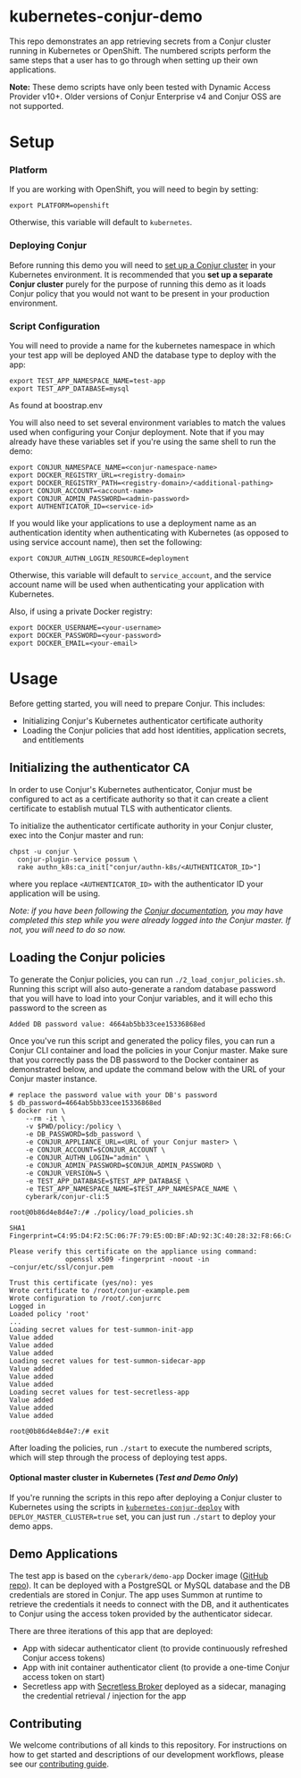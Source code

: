 # kubernetes-conjur-demo

This repo demonstrates an app retrieving secrets from a Conjur cluster running
in Kubernetes or OpenShift. The numbered scripts perform the same steps that a
user has to go through when setting up their own applications.

**Note:** These demo scripts have only been tested with Dynamic Access Provider v10+. Older versions of Conjur Enterprise v4 and Conjur OSS are not supported.

# Setup

### Platform

If you are working with OpenShift, you will need to begin by setting:

```
export PLATFORM=openshift
```

Otherwise, this variable will default to `kubernetes`.

### Deploying Conjur

Before running this demo you will need to [set up a Conjur cluster](https://github.com/cyberark/kubernetes-conjur-deploy)
in your Kubernetes environment. It is recommended that you **set up a separate
Conjur cluster** purely for the purpose of running this demo as it loads Conjur
policy that you would not want to be present in your production environment.

### Script Configuration

You will need to provide a name for the kubernetes namespace in which your test app
will be deployed AND the database type to deploy with the app:

```
export TEST_APP_NAMESPACE_NAME=test-app
export TEST_APP_DATABASE=mysql
```
As found at boostrap.env

You will also need to set several environment variables to match the values used
when configuring your Conjur deployment. Note that if you may already have these
variables set if you're using the same shell to run the demo:

```
export CONJUR_NAMESPACE_NAME=<conjur-namespace-name>
export DOCKER_REGISTRY_URL=<registry-domain>
export DOCKER_REGISTRY_PATH=<registry-domain>/<additional-pathing>
export CONJUR_ACCOUNT=<account-name>
export CONJUR_ADMIN_PASSWORD=<admin-password>
export AUTHENTICATOR_ID=<service-id>
```

If you would like your applications to use a deployment name as an
authentication identity when authenticating with Kubernetes (as opposed to
using service account name), then set the following:

```
export CONJUR_AUTHN_LOGIN_RESOURCE=deployment
```
Otherwise, this variable will default to `service_account`, and the service
account name will be used when authenticating your application with
Kubernetes.

Also, if using a private Docker registry:

```
export DOCKER_USERNAME=<your-username>
export DOCKER_PASSWORD=<your-password>
export DOCKER_EMAIL=<your-email>
```

# Usage

Before getting started, you will need to prepare Conjur. This includes:
- Initializing Conjur's Kubernetes authenticator certificate authority
- Loading the Conjur policies that add host identities, application secrets,
  and entitlements

## Initializing the authenticator CA

In order to use Conjur's Kubernetes authenticator, Conjur must be configured to
act as a certificate authority so that it can create a client certificate to
establish mutual TLS with authenticator clients.

To initialize the authenticator certificate authority in your Conjur cluster,
exec into the Conjur master and run:

```
chpst -u conjur \
  conjur-plugin-service possum \
  rake authn_k8s:ca_init["conjur/authn-k8s/<AUTHENTICATOR_ID>"]
````
where you replace `<AUTHENTICATOR_ID>` with the authenticator ID your application
will be using.

*Note: if you have been following the [Conjur documentation](https://docs.conjur.org/Latest/en/Content/Integrations/Kubernetes_deployConjur.htm),
you may have completed this step while you were already logged into the Conjur
master. If not, you will need to do so now.*


## Loading the Conjur policies

To generate the Conjur policies, you can run `./2_load_conjur_policies.sh`. Running
this script will also auto-generate a random database password that you will have to
load into your Conjur variables, and it will echo this password to the screen as
```
Added DB password value: 4664ab5bb33cee15336868ed
```
Once you've run this script and generated the policy files, you can run a Conjur CLI container and load the
policies in your Conjur master. Make sure that you correctly pass the DB
password to the Docker container as demonstrated below, and update the command
below with the URL of your Conjur master instance.

```
# replace the password value with your DB's password
$ db_password=4664ab5bb33cee15336868ed
$ docker run \
    --rm -it \
    -v $PWD/policy:/policy \
    -e DB_PASSWORD=$db_password \
    -e CONJUR_APPLIANCE_URL=<URL of your Conjur master> \
    -e CONJUR_ACCOUNT=$CONJUR_ACCOUNT \
    -e CONJUR_AUTHN_LOGIN="admin" \
    -e CONJUR_ADMIN_PASSWORD=$CONJUR_ADMIN_PASSWORD \
    -e CONJUR_VERSION=5 \
    -e TEST_APP_DATABASE=$TEST_APP_DATABASE \
    -e TEST_APP_NAMESPACE_NAME=$TEST_APP_NAMESPACE_NAME \
    cyberark/conjur-cli:5

root@0b86d4e8d4e7:/# ./policy/load_policies.sh

SHA1 Fingerprint=C4:95:D4:F2:5C:06:7F:79:E5:0D:BF:AD:92:3C:40:28:32:F8:66:C4

Please verify this certificate on the appliance using command:
              openssl x509 -fingerprint -noout -in ~conjur/etc/ssl/conjur.pem

Trust this certificate (yes/no): yes
Wrote certificate to /root/conjur-example.pem
Wrote configuration to /root/.conjurrc
Logged in
Loaded policy 'root'
...
Loading secret values for test-summon-init-app
Value added
Value added
Value added
Loading secret values for test-summon-sidecar-app
Value added
Value added
Value added
Loading secret values for test-secretless-app
Value added
Value added
Value added

root@0b86d4e8d4e7:/# exit
```

After loading the policies, run `./start` to execute the numbered scripts,
which will step through the process of deploying test apps.

#### Optional master cluster in Kubernetes (*Test and Demo Only*)
If you're running the scripts in this repo after deploying a Conjur cluster to
Kubernetes using the scripts in [`kubernetes-conjur-deploy`](https://github.com/cyberark/kubernetes-conjur-deploy)
with `DEPLOY_MASTER_CLUSTER=true` set, you can just run `./start` to deploy your
demo apps.

## Demo Applications
The test app is based on the `cyberark/demo-app` Docker image
([GitHub repo](https://github.com/conjurdemos/pet-store-demo)). It can be deployed
with a PostgreSQL or MySQL database and the DB credentials are stored in Conjur.
The app uses Summon at runtime to retrieve the credentials it needs to connect
with the DB, and it authenticates to Conjur using the access token provided by
the authenticator sidecar.

There are three iterations of this app that are deployed:
- App with sidecar authenticator client (to provide continuously refreshed Conjur access tokens)
- App with init container authenticator client (to provide a one-time Conjur access token on start)
- Secretless app with [Secretless Broker](https://github.com/cyberark/secretless-broker)
  deployed as a sidecar, managing the credential retrieval / injection for the app

## Contributing

We welcome contributions of all kinds to this repository. For instructions on how to get started and descriptions of our development workflows, please see our [contributing
guide][contrib].

[contrib]: https://github.com/cyberark/conjur/blob/master/CONTRIBUTING.md
